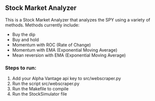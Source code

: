 
## Stock Market Analyzer
This is a Stock Market Analyzer that analyzes the SPY using a variety of methods.
Methods currently include:
- Buy the dip
- Buy and hold
- Momentum with ROC (Rate of Change)
- Momentum with EMA (Exponential Moving Average)
- Mean reversion with EMA (Exponential Moving Average)


### Steps to run:

1. Add your Alpha Vantage api key to src/webscraper.py
2. Run the script src/webscraper.py
3. Run the Makefile to compile
4. Run the StockSimulator file

